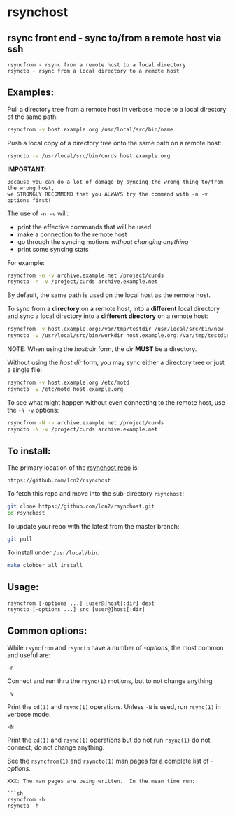 # rsynchost

## rsync front end - sync to/from a remote host via ssh

```
rsyncfrom - rsync from a remote host to a local directory
rsyncto - rsync from a local directory to a remote host
```

## Examples:

Pull a directory tree from a remote host in verbose mode
to a local directory of the same path:

```sh
rsyncfrom -v host.example.org /usr/local/src/bin/name
```

Push a local copy of a directory tree onto the same
path on a remote host:

```sh
rsyncto -v /usr/local/src/bin/curds host.example.org
```

**IMPORTANT:**

```
Because you can do a lot of damage by syncing the wrong thing to/from the wrong host,
we STRONGLY RECOMMEND that you ALWAYS try the command with -n -v options first!
```

The use of `-n -v` will:

- print the effective commands that will be used
- make a connection to the remote host
- go through the syncing motions *without changing anything*
- print some syncing stats

For example:

```sh
rsyncfrom -n -v archive.example.net /project/curds
rsyncto -n -v /project/curds archive.example.net
```

By default, the same path is used on the local host as the remote host.

To sync from a **directory** on a remote host, into a **different** local directory
and sync a local directory into a **different** **directory** on a remote host:

```sh
rsyncfrom -v host.example.org:/var/tmp/testdir /usr/local/src/bin/new
rsyncto -v /usr/local/src/bin/workdir host.example.org:/var/tmp/testdir
```

NOTE: When using the _host:dir_ form, the _dir_ **MUST** be a directory.

Without using the _host:dir_ form, you may sync either a directory tree or just a single file:

```sh
rsyncfrom -v host.example.org /etc/motd
rsyncto -v /etc/motd host.example.org
```

To see what might happen without even connecting to the remote host,
use the `-N -v` options:

```sh
rsyncfrom -N -v archive.example.net /project/curds
rsyncto -N -v /project/curds archive.example.net
```

## To install:

The primary location of the [rsynchost repo](https://github.com/lcn2/rsynchost) is:

```url
https://github.com/lcn2/rsynchost
```

To fetch this repo and move into the sub-directory `rsynchost`:

```sh
git clone https://github.com/lcn2/rsynchost.git
cd rsynchost
```

To update your repo with the latest from the master branch:


```sh
git pull
```

To install under `/usr/local/bin`:


```sh
make clobber all install
```

## Usage:

```
rsyncfrom [-options ...] [user@]host[:dir] dest
rsyncto [-options ...] src [user@]host[:dir]
```

## Common options:

While `rsyncfrom` and `rsyncto` have a number of _-options_, the most common and useful are:

```
-n
```
Connect and run thru the `rsync(1)` motions, but to not change anything

```
-v
```
Print the `cd(1)` and `rsync(1)` operations.  Unless `-N` is used, run `rsync(1)` in verbose mode.

```
-N
```
Print the `cd(1)` and `rsync(1)` operations but do not run `rsync(1)` do not connect, do not change anything.

See the `rsyncfrom(1)` and `rsyncto(1)` man pages for a complete list of  _-options_.

```
XXX: The man pages are being written.  In the mean time run:

```sh
rsyncfrom -h
rsyncto -h
```
```
